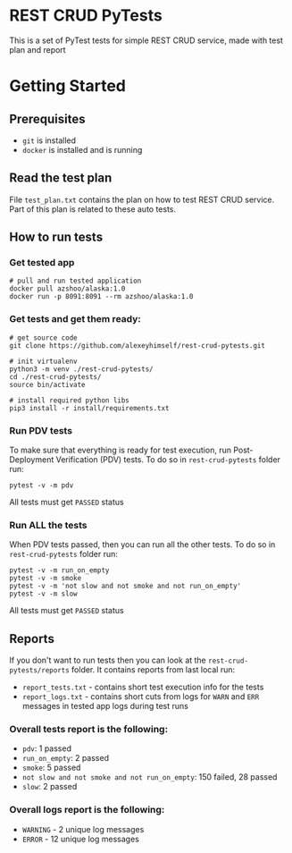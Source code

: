 REST CRUD PyTests
===========================
This is a set of PyTest tests for simple REST CRUD service, made with test plan and report


# Getting Started
## Prerequisites
* `git` is installed
* `docker` is installed and is running

## Read the test plan
File `test_plan.txt` contains the plan on how to test REST CRUD service. Part of this plan is related to these auto tests.

## How to run tests
### Get tested app
```
# pull and run tested application
docker pull azshoo/alaska:1.0
docker run -p 8091:8091 --rm azshoo/alaska:1.0
```
### Get tests and get them ready:
```
# get source code
git clone https://github.com/alexeyhimself/rest-crud-pytests.git

# init virtualenv
python3 -m venv ./rest-crud-pytests/
cd ./rest-crud-pytests/
source bin/activate

# install required python libs
pip3 install -r install/requirements.txt
```

### Run PDV tests
To make sure that everything is ready for test execution, run Post-Deployment Verification (PDV) tests. To do so in `rest-crud-pytests` folder run:
```
pytest -v -m pdv
```
All tests must get `PASSED` status

### Run ALL the tests
When PDV tests passed, then you can run all the other tests. To do so in `rest-crud-pytests` folder run:
```
pytest -v -m run_on_empty
pytest -v -m smoke
pytest -v -m 'not slow and not smoke and not run_on_empty'
pytest -v -m slow
```
All tests must get `PASSED` status

## Reports
If you don't want to run tests then you can look at the `rest-crud-pytests/reports` folder. It contains reports from last local run:
* `report_tests.txt` - contains short test execution info for the tests
* `report_logs.txt` - contains short cuts from logs for `WARN` and `ERR` messages in tested app logs during test runs

### Overall tests report is the following:
* `pdv`: 1 passed
* `run_on_empty`: 2 passed
* `smoke`: 5 passed
* `not slow and not smoke and not run_on_empty`: 150 failed, 28 passed
* `slow`: 2 passed

### Overall logs report is the following:
* `WARNING` - 2 unique log messages
* `ERROR` - 12 unique log messages
